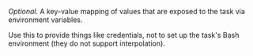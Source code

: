 *Optional.* A key-value mapping of values that are exposed to the task via environment variables.

Use this to provide things like credentials, not to set up the task's Bash environment (they do not support interpolation).